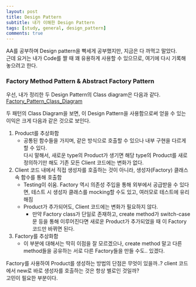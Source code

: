 ```yaml
---
layout: post
title: Design Pattern
subtitle: 내가 이해한 Design Pattern
tags: [study, general, design_pattern]
comments: true
---
```


AA를 공부하며 Design pattern을 빡세게 공부했지만, 지금은 다 까먹고 말았다.  
근데 요거는 내가 Code를 짤 때 꽤 유용하게 사용할 수 있으므로, 여기에 다시 기록해 놓으려고 한다.

### Factory Method Pattern & Abstract Factory Pattern

우선, 내가 정리한 두 Design Pattern의 Class diagram은 다음과 같다.
[Factory_Pattern_Class_Diagram](/assets/img/factory.jpg)

두 패턴의 Class Diagram을 보면, 이 Design Pattern을 사용함으로써 얻을 수 있는 이익은 크게 다음과 같은 것으로 보인다.

1. Product를 추상화함
    * 공통된 함수들을 가지며, 같은 방식으로 호출할 수 있으나 내부 구현을 다르게 할 수 있다.  
      다시 말해서, 새로운 type의 Product가 생기면 해당 type의 Product를 새로 정의하기만 해도 기존 모든 Client 코드에는 변화가 없다.
2. Client 코드 내에서 직접 생성자를 호출하는 것이 아니라, 생성자(Factory) 클래스 속 함수를 통해 호출함
    * Testing이 쉬움. Factory 역시 의존성 주입을 통해 외부에서 공급받을 수 있다면, 테스트 시 생성자 클래스를 mocking할 수도 있고, 여러모로 테스트에 유리해짐
    * Product가 추가되어도, Client 코드에는 변화가 필요하지 않다.
        * 만약 Factory class가 단일로 존재하고, create method가 switch-case문 등을 통해 이루어진다면 새로운 Product가 추가되었을 때 이 Factory 코드만 바뀌면 된다.
3. Factory를 추상화함
    * 이 부분에 대해서는 딱히 이점을 잘 모르겠으나, create method 말고 다른 method들을 공유하는 서로 다른 Factory들을 만들 수도.. 있겠다.

Factory를 사용하여 Product를 생성하는 방법의 단점은 무엇이 있을까..? client 코드에서 new로 바로 생성자를 호출하는 것은 항상 별로인 것일까?  
고민이 필요한 부분이다.
